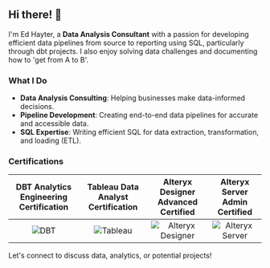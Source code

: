 ## Hi there! 👋

I'm Ed Hayter, a **Data Analysis Consultant** with a passion for developing efficient data pipelines from source to reporting using SQL, particularly through dbt projects. I also enjoy solving data challenges and documenting how to 'get from A to B'.

### What I Do

- **Data Analysis Consulting**: Helping businesses make data-informed decisions.
- **Pipeline Development**: Creating end-to-end data pipelines for accurate and accessible data.
- **SQL Expertise**: Writing efficient SQL for data extraction, transformation, and loading (ETL).

### Certifications

| DBT Analytics Engineering Certification | Tableau Data Analyst Certification | Alteryx Designer Advanced Certified | Alteryx Server Admin Certified |
|:-:|:-:|:-:|:-:|
| ![DBT](https://api.accredible.com/v1/frontend/credential_website_embed_image/badge/108087657) | ![Tableau](https://github.com/user-attachments/assets/33f051d7-bb2b-4bca-8208-5a922c95f2b0) | ![Alteryx Designer](https://images.credly.com/images/de878f56-515d-40e5-b102-e667192c6f08/Certification_Designer_Advanced.png)| ![Alteryx Server](https://github.com/user-attachments/assets/4d368705-2271-4c87-8a95-d40ce0ac81a9)|

Let's connect to discuss data, analytics, or potential projects!
